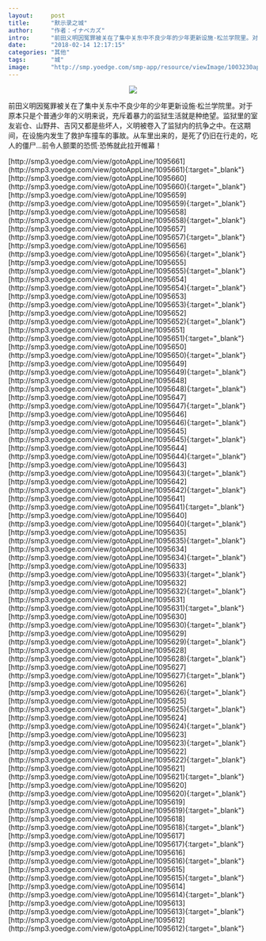 ```yaml
---
layout:     post
title:      "默示录之城"
author:     "作者：イナベカズ"
intro:      "前田义明因冤罪被关在了集中关东中不良少年的少年更新设施·松兰学院里。对于原本只是个普通少年的义明来说，充斥着暴力的监狱生活就是种绝望。监狱里的室友岩仓、山野井、吉冈又都是些坏人，义明被卷入了监狱内的抗争之中。在这期间，在设施内发生了救护车撞车的事故。从车里出来的，是死了仍旧在行走的，吃人的僵尸…前令人颤栗的恐慌·恐怖就此拉开帷幕！"
date:       "2018-02-14 12:17:15"
categories: "其他"
tags:       "城"
image:      "http://smp.yoedge.com/smp-app/resource/viewImage/1003230appline.png"
---
```

<div style="text-align: center">
<p><img src="http://smp.yoedge.com/smp-app/resource/viewImage/1003230appline.png"/></p>
</div>
<p class="post-meta">
<span>前田义明因冤罪被关在了集中关东中不良少年的少年更新设施·松兰学院里。对于原本只是个普通少年的义明来说，充斥着暴力的监狱生活就是种绝望。监狱里的室友岩仓、山野井、吉冈又都是些坏人，义明被卷入了监狱内的抗争之中。在这期间，在设施内发生了救护车撞车的事故。从车里出来的，是死了仍旧在行走的，吃人的僵尸…前令人颤栗的恐慌·恐怖就此拉开帷幕！</span>
</p>
[http://smp3.yoedge.com/view/gotoAppLine/1095661](http://smp3.yoedge.com/view/gotoAppLine/1095661){:target="_blank"}
[http://smp3.yoedge.com/view/gotoAppLine/1095660](http://smp3.yoedge.com/view/gotoAppLine/1095660){:target="_blank"}
[http://smp3.yoedge.com/view/gotoAppLine/1095659](http://smp3.yoedge.com/view/gotoAppLine/1095659){:target="_blank"}
[http://smp3.yoedge.com/view/gotoAppLine/1095658](http://smp3.yoedge.com/view/gotoAppLine/1095658){:target="_blank"}
[http://smp3.yoedge.com/view/gotoAppLine/1095657](http://smp3.yoedge.com/view/gotoAppLine/1095657){:target="_blank"}
[http://smp3.yoedge.com/view/gotoAppLine/1095656](http://smp3.yoedge.com/view/gotoAppLine/1095656){:target="_blank"}
[http://smp3.yoedge.com/view/gotoAppLine/1095655](http://smp3.yoedge.com/view/gotoAppLine/1095655){:target="_blank"}
[http://smp3.yoedge.com/view/gotoAppLine/1095654](http://smp3.yoedge.com/view/gotoAppLine/1095654){:target="_blank"}
[http://smp3.yoedge.com/view/gotoAppLine/1095653](http://smp3.yoedge.com/view/gotoAppLine/1095653){:target="_blank"}
[http://smp3.yoedge.com/view/gotoAppLine/1095652](http://smp3.yoedge.com/view/gotoAppLine/1095652){:target="_blank"}
[http://smp3.yoedge.com/view/gotoAppLine/1095651](http://smp3.yoedge.com/view/gotoAppLine/1095651){:target="_blank"}
[http://smp3.yoedge.com/view/gotoAppLine/1095650](http://smp3.yoedge.com/view/gotoAppLine/1095650){:target="_blank"}
[http://smp3.yoedge.com/view/gotoAppLine/1095649](http://smp3.yoedge.com/view/gotoAppLine/1095649){:target="_blank"}
[http://smp3.yoedge.com/view/gotoAppLine/1095648](http://smp3.yoedge.com/view/gotoAppLine/1095648){:target="_blank"}
[http://smp3.yoedge.com/view/gotoAppLine/1095647](http://smp3.yoedge.com/view/gotoAppLine/1095647){:target="_blank"}
[http://smp3.yoedge.com/view/gotoAppLine/1095646](http://smp3.yoedge.com/view/gotoAppLine/1095646){:target="_blank"}
[http://smp3.yoedge.com/view/gotoAppLine/1095645](http://smp3.yoedge.com/view/gotoAppLine/1095645){:target="_blank"}
[http://smp3.yoedge.com/view/gotoAppLine/1095644](http://smp3.yoedge.com/view/gotoAppLine/1095644){:target="_blank"}
[http://smp3.yoedge.com/view/gotoAppLine/1095643](http://smp3.yoedge.com/view/gotoAppLine/1095643){:target="_blank"}
[http://smp3.yoedge.com/view/gotoAppLine/1095642](http://smp3.yoedge.com/view/gotoAppLine/1095642){:target="_blank"}
[http://smp3.yoedge.com/view/gotoAppLine/1095641](http://smp3.yoedge.com/view/gotoAppLine/1095641){:target="_blank"}
[http://smp3.yoedge.com/view/gotoAppLine/1095640](http://smp3.yoedge.com/view/gotoAppLine/1095640){:target="_blank"}
[http://smp3.yoedge.com/view/gotoAppLine/1095635](http://smp3.yoedge.com/view/gotoAppLine/1095635){:target="_blank"}
[http://smp3.yoedge.com/view/gotoAppLine/1095634](http://smp3.yoedge.com/view/gotoAppLine/1095634){:target="_blank"}
[http://smp3.yoedge.com/view/gotoAppLine/1095633](http://smp3.yoedge.com/view/gotoAppLine/1095633){:target="_blank"}
[http://smp3.yoedge.com/view/gotoAppLine/1095632](http://smp3.yoedge.com/view/gotoAppLine/1095632){:target="_blank"}
[http://smp3.yoedge.com/view/gotoAppLine/1095631](http://smp3.yoedge.com/view/gotoAppLine/1095631){:target="_blank"}
[http://smp3.yoedge.com/view/gotoAppLine/1095630](http://smp3.yoedge.com/view/gotoAppLine/1095630){:target="_blank"}
[http://smp3.yoedge.com/view/gotoAppLine/1095629](http://smp3.yoedge.com/view/gotoAppLine/1095629){:target="_blank"}
[http://smp3.yoedge.com/view/gotoAppLine/1095628](http://smp3.yoedge.com/view/gotoAppLine/1095628){:target="_blank"}
[http://smp3.yoedge.com/view/gotoAppLine/1095627](http://smp3.yoedge.com/view/gotoAppLine/1095627){:target="_blank"}
[http://smp3.yoedge.com/view/gotoAppLine/1095626](http://smp3.yoedge.com/view/gotoAppLine/1095626){:target="_blank"}
[http://smp3.yoedge.com/view/gotoAppLine/1095625](http://smp3.yoedge.com/view/gotoAppLine/1095625){:target="_blank"}
[http://smp3.yoedge.com/view/gotoAppLine/1095624](http://smp3.yoedge.com/view/gotoAppLine/1095624){:target="_blank"}
[http://smp3.yoedge.com/view/gotoAppLine/1095623](http://smp3.yoedge.com/view/gotoAppLine/1095623){:target="_blank"}
[http://smp3.yoedge.com/view/gotoAppLine/1095622](http://smp3.yoedge.com/view/gotoAppLine/1095622){:target="_blank"}
[http://smp3.yoedge.com/view/gotoAppLine/1095621](http://smp3.yoedge.com/view/gotoAppLine/1095621){:target="_blank"}
[http://smp3.yoedge.com/view/gotoAppLine/1095620](http://smp3.yoedge.com/view/gotoAppLine/1095620){:target="_blank"}
[http://smp3.yoedge.com/view/gotoAppLine/1095619](http://smp3.yoedge.com/view/gotoAppLine/1095619){:target="_blank"}
[http://smp3.yoedge.com/view/gotoAppLine/1095618](http://smp3.yoedge.com/view/gotoAppLine/1095618){:target="_blank"}
[http://smp3.yoedge.com/view/gotoAppLine/1095617](http://smp3.yoedge.com/view/gotoAppLine/1095617){:target="_blank"}
[http://smp3.yoedge.com/view/gotoAppLine/1095616](http://smp3.yoedge.com/view/gotoAppLine/1095616){:target="_blank"}
[http://smp3.yoedge.com/view/gotoAppLine/1095615](http://smp3.yoedge.com/view/gotoAppLine/1095615){:target="_blank"}
[http://smp3.yoedge.com/view/gotoAppLine/1095614](http://smp3.yoedge.com/view/gotoAppLine/1095614){:target="_blank"}
[http://smp3.yoedge.com/view/gotoAppLine/1095613](http://smp3.yoedge.com/view/gotoAppLine/1095613){:target="_blank"}
[http://smp3.yoedge.com/view/gotoAppLine/1095612](http://smp3.yoedge.com/view/gotoAppLine/1095612){:target="_blank"}



